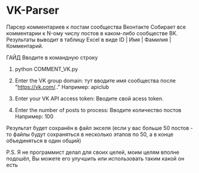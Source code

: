 # VK-Parser
Парсер комментариев к постам сообщества Вконтакте
Собирает все комментарии к N-ому числу постов в каком-либо сообществе ВК.
Результаты выводит в таблицу Excel в виде ID | Имя | Фамилия | Комментарий.

ГАЙД
Вводите в командную строку
1. python COMMENT_VK.py

2. Enter the VK group domain:
тут вводите имя сообщества после "https://vk.com/.."
Например: apiclub

3. Enter your VK API access token:
Вводите свой acess token.

4. Enter the number of posts to process:
Вводите количество постов
Например: 100

Результат будет сохранён в файл экселя (если у вас больше 50 постов - то файлы будут сохраняться в несколько этапов по 50, а в конце объединяться в один общий)

P.S. Я не программист делал для своих целей, моим целям вполне подошёл, Вы можете его улучшить или использовать таким какой он есть
